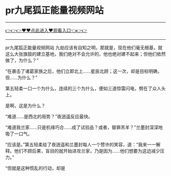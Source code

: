 # pr九尾狐正能量视频网站

<hr/> <a href="https://github.com/kiuhd/dfrw/issues/1">👉👉👉♥♥点此进入♥观看入口👈👉👉</a><hr/>

pr九尾狐正能量视频网站
九劫应该有自知之明，那就是，现在他们毫无根基，就这么大张旗鼓的建立基地，我们绝对不会允许的，他也绝对建不起来；但他们依然做了，为什么？”

“在袭击了诸葛家族之后，他们立即北上……星辰北顾；这一次，却是目标明确，但……为什么？”

第五轻柔一口一个为什么，连续的三个为什么，便如三道惊雷闪电，劈在了众人头上。

是啊，这是为什么？

“难道……是西北的局势？”夜逍遥反应最快。

“难道我兰家……只是机缘巧合……成了试验品？或者，替罪羔羊？”兰墨封深深地吸了一口气。

“应该是。”第五轻柔给了夜逍遥和兰墨封每人一个赞许的笑容，道：“我来一一解释。他们不顾后果，盲目的就开始进攻兰家，乃是因为……他们想要为这边减少压力。”

“但就是这种慌乱的行动，却是
